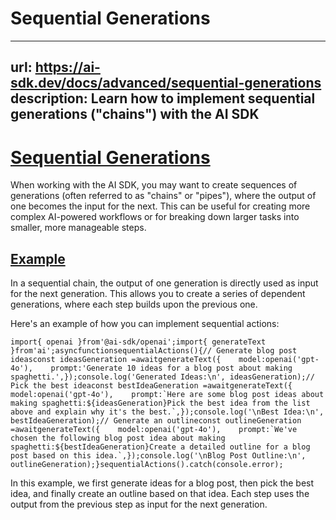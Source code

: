 # Sequential Generations


---
url: https://ai-sdk.dev/docs/advanced/sequential-generations
description: Learn how to implement sequential generations ("chains") with the AI SDK
---


# [Sequential Generations](#sequential-generations)


When working with the AI SDK, you may want to create sequences of generations (often referred to as "chains" or "pipes"), where the output of one becomes the input for the next. This can be useful for creating more complex AI-powered workflows or for breaking down larger tasks into smaller, more manageable steps.


## [Example](#example)


In a sequential chain, the output of one generation is directly used as input for the next generation. This allows you to create a series of dependent generations, where each step builds upon the previous one.

Here's an example of how you can implement sequential actions:

```
import{ openai }from'@ai-sdk/openai';import{ generateText }from'ai';asyncfunctionsequentialActions(){// Generate blog post ideasconst ideasGeneration =awaitgenerateText({    model:openai('gpt-4o'),    prompt:'Generate 10 ideas for a blog post about making spaghetti.',});console.log('Generated Ideas:\n', ideasGeneration);// Pick the best ideaconst bestIdeaGeneration =awaitgenerateText({    model:openai('gpt-4o'),    prompt:`Here are some blog post ideas about making spaghetti:${ideasGeneration}Pick the best idea from the list above and explain why it's the best.`,});console.log('\nBest Idea:\n', bestIdeaGeneration);// Generate an outlineconst outlineGeneration =awaitgenerateText({    model:openai('gpt-4o'),    prompt:`We've chosen the following blog post idea about making spaghetti:${bestIdeaGeneration}Create a detailed outline for a blog post based on this idea.`,});console.log('\nBlog Post Outline:\n', outlineGeneration);}sequentialActions().catch(console.error);
```

In this example, we first generate ideas for a blog post, then pick the best idea, and finally create an outline based on that idea. Each step uses the output from the previous step as input for the next generation.
